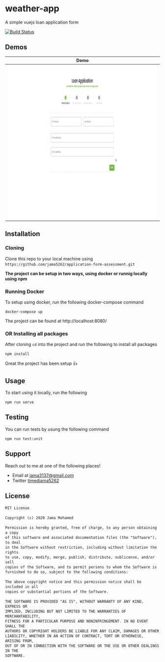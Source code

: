# weather-app
A simple vuejs loan application form

[![Build Status](https://travis-ci.org/jama5262/application-form-assessment.svg?branch=develop)](https://travis-ci.org/jama5262/application-form-assessment)

## Demos

Demo |
------------ |
<img src="https://github.com/jama5262/application-form-assessment/blob/develop/src/gif/image1.gif" alt="alt text" height="500px"> |

## Installation

### Cloning
Clone this repo to your local machine using `https://github.com/jama5262/application-form-assessment.git`

**The project can be setup in two ways, using docker or runnig locally using npm**

### Running Docker

To setup using docker, run the following docker-compose command
```
docker-compose up
```
The project can be found at http://localhost:8080/

### OR Installing all packages
After cloning `cd` into the project and run the following to install all packages
```
npm install
```
Great the project has been setup 👍

## Usage
To start using it locally, run the following
```
npm run serve
```

## Testing

You can run tests by usung the following command
```
npm run test:unit
```

## Support

Reach out to me at one of the following places!

- Email at jama3137@gmail.com
- Twitter [timedjama5262](https://twitter.com/timedjama5262)

## License

```
MIT License

Copyright (c) 2020 Jama Mohamed

Permission is hereby granted, free of charge, to any person obtaining a copy
of this software and associated documentation files (the "Software"), to deal
in the Software without restriction, including without limitation the rights
to use, copy, modify, merge, publish, distribute, sublicense, and/or sell
copies of the Software, and to permit persons to whom the Software is
furnished to do so, subject to the following conditions:

The above copyright notice and this permission notice shall be included in all
copies or substantial portions of the Software.

THE SOFTWARE IS PROVIDED "AS IS", WITHOUT WARRANTY OF ANY KIND, EXPRESS OR
IMPLIED, INCLUDING BUT NOT LIMITED TO THE WARRANTIES OF MERCHANTABILITY,
FITNESS FOR A PARTICULAR PURPOSE AND NONINFRINGEMENT. IN NO EVENT SHALL THE
AUTHORS OR COPYRIGHT HOLDERS BE LIABLE FOR ANY CLAIM, DAMAGES OR OTHER
LIABILITY, WHETHER IN AN ACTION OF CONTRACT, TORT OR OTHERWISE, ARISING FROM,
OUT OF OR IN CONNECTION WITH THE SOFTWARE OR THE USE OR OTHER DEALINGS IN THE
SOFTWARE.
```
